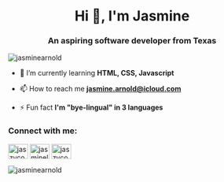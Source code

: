 <h1 align="center">Hi 👋, I'm Jasmine</h1>
<h3 align="center">An aspiring software developer from Texas</h3>

<p align="left"> <img src="https://komarev.com/ghpvc/?username=jasminearnold&label=Profile%20views&color=0e75b6&style=flat" alt="jasminearnold" /> </p>

- 🌱 I’m currently learning **HTML, CSS, Javascript**

- 📫 How to reach me **jasmine.arnold@icloud.com**

- ⚡ Fun fact **I'm "bye-lingual" in 3 languages**

<h3 align="left">Connect with me:</h3>
<p align="left">
<a href="https://twitter.com/jaszycodes" target="blank"><img align="center" src="https://raw.githubusercontent.com/rahuldkjain/github-profile-readme-generator/master/src/images/icons/Social/twitter.svg" alt="jaszycodes" height="30" width="40" /></a>
<a href="https://linkedin.com/in/jasminelarnold" target="blank"><img align="center" src="https://raw.githubusercontent.com/rahuldkjain/github-profile-readme-generator/master/src/images/icons/Social/linked-in-alt.svg" alt="jasminelarnold" height="30" width="40" /></a>
<a href="https://instagram.com/jaszycodes" target="blank"><img align="center" src="https://raw.githubusercontent.com/rahuldkjain/github-profile-readme-generator/master/src/images/icons/Social/instagram.svg" alt="jaszycodes" height="30" width="40" /></a>
</p>

<p><img align="center" src="https://github-readme-stats.vercel.app/api/top-langs?username=jasminearnold&show_icons=true&locale=en&layout=compact" alt="jasminearnold" /></p>

